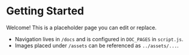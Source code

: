 # Getting Started

Welcome! This is a placeholder page you can edit or replace.

- Navigation lives in `/docs` and is configured in `DOC_PAGES` in `script.js`.
- Images placed under `/assets` can be referenced as `../assets/...`.
